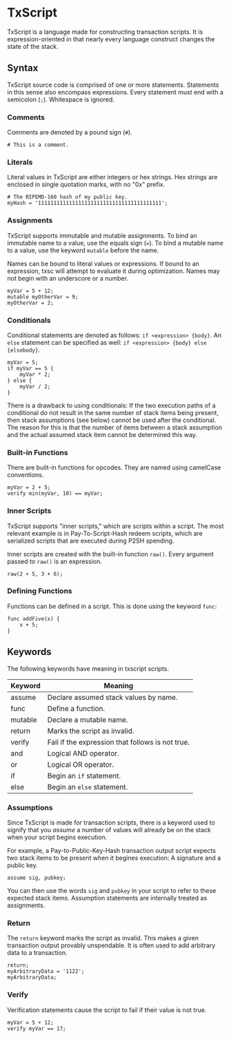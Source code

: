 # TxScript

TxScript is a language made for constructing transaction scripts. It is expression-oriented
in that nearly every language construct changes the state of the stack.

## Syntax

TxScript source code is comprised of one or more statements. Statements in this sense also
encompass expressions.
Every statement must end with a semicolon (`;`). Whitespace is ignored.

### Comments

Comments are denoted by a pound sign (`#`).

```
# This is a comment.
```

### Literals

Literal values in TxScript are either integers or hex strings. Hex strings are enclosed in single quotation marks, with no "0x" prefix.

```
# The RIPEMD-160 hash of my public key.
myHash = '1111111111111111111111111111111111111111';
```

### Assignments

TxScript supports immutable and mutable assignments. To bind an immutable name to a value, use the equals sign (`=`).
To bind a mutable name to a value, use the keyword `mutable` before the name.

Names can be bound to literal values or expressions. If bound to an expression, txsc will attempt to evaluate it during optimization.
Names may not begin with an underscore or a number.

```
myVar = 5 + 12;
mutable myOtherVar = 9;
myOtherVar = 2;
```

### Conditionals

Conditional statements are denoted as follows: `if <expression> {body}`. An `else` statement can be specified as well:
`if <expression> {body} else {elsebody}`.

```
myVar = 5;
if myVar == 5 {
    myVar * 2;
} else {
    myVar / 2;
}
```

There is a drawback to using conditionals: If the two execution paths of a conditional do not result in the same number of stack
items being present, then stack assumptions (see below) cannot be used after the conditional. The reason for this is that the number
of items between a stack assumption and the actual assumed stack item cannot be determined this way.

### Built-in Functions

There are built-in functions for opcodes. They are named using camelCase conventions.

```
myVar = 2 + 5;
verify min(myVar, 10) == myVar;
```

### Inner Scripts

TxScript supports "inner scripts," which are scripts within a script. The most relevant example is in Pay-To-Script-Hash
redeem scripts, which are serialized scripts that are executed during P2SH spending.

Inner scripts are created with the built-in function `raw()`. Every argument passed to `raw()` is an expression.

```
raw(2 + 5, 3 + 6);
```

### Defining Functions

Functions can be defined in a script. This is done using the keyword `func`:

```
func addFive(x) {
    x + 5;
}
```

## Keywords

The following keywords have meaning in txscript scripts.

| Keyword   | Meaning       |
| --------- | ------------- |
| assume    | Declare assumed stack values by name. |
| func      | Define a function.|
| mutable   | Declare a mutable name. |
| return    | Marks the script as invalid. |
| verify    | Fail if the expression that follows is not true. |
| and       | Logical AND operator. |
| or        | Logical OR operator. |
| if        | Begin an `if` statement. |
| else      | Begin an `else` statement. |

### Assumptions

Since TxScript is made for transaction scripts, there is a keyword used to signify that you *assume*
a number of values will already be on the stack when your script begins execution.

For example, a Pay-to-Public-Key-Hash transaction output script expects two stack items to be present when it begines execution:
A signature and a public key.

```
assume sig, pubkey;
```

You can then use the words `sig` and `pubkey` in your script to refer to these expected stack items. Assumption statements
are internally treated as assignments.

### Return

The `return` keyword marks the script as invalid. This makes a given transaction output provably unspendable. It is often
used to add arbitrary data to a transaction.

```
return;
myArbitraryData = '1122';
myArbitraryData;
```

### Verify

Verification statements cause the script to fail if their value is not true.

```
myVar = 5 + 12;
verify myVar == 17;
```

